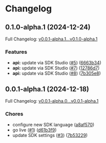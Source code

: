 # Changelog

## 0.1.0-alpha.1 (2024-12-24)

Full Changelog: [v0.0.1-alpha.1...v0.1.0-alpha.1](https://github.com/AndooBomber/example-stainless-py/compare/v0.0.1-alpha.1...v0.1.0-alpha.1)

### Features

* **api:** update via SDK Studio ([#5](https://github.com/AndooBomber/example-stainless-py/issues/5)) ([6663b34](https://github.com/AndooBomber/example-stainless-py/commit/6663b34d0a42ae6efe7ad686a198ca19619f2cbc))
* **api:** update via SDK Studio ([#7](https://github.com/AndooBomber/example-stainless-py/issues/7)) ([12786d7](https://github.com/AndooBomber/example-stainless-py/commit/12786d75fef051279a0c5a4fda54bc81c6a69dad))
* **api:** update via SDK Studio ([#8](https://github.com/AndooBomber/example-stainless-py/issues/8)) ([7b305e8](https://github.com/AndooBomber/example-stainless-py/commit/7b305e86a4d2c4ded7748b92ad1b0642c0574dee))

## 0.0.1-alpha.1 (2024-12-18)

Full Changelog: [v0.0.1-alpha.0...v0.0.1-alpha.1](https://github.com/AndooBomber/example-stainless-py/compare/v0.0.1-alpha.0...v0.0.1-alpha.1)

### Chores

* configure new SDK language ([a8af570](https://github.com/AndooBomber/example-stainless-py/commit/a8af570feaeef13211218b5941b8e1b7921d2d03))
* go live ([#1](https://github.com/AndooBomber/example-stainless-py/issues/1)) ([d61b3f9](https://github.com/AndooBomber/example-stainless-py/commit/d61b3f96ef2fdefd73ce25dffff230b2bc78dce9))
* update SDK settings ([#3](https://github.com/AndooBomber/example-stainless-py/issues/3)) ([7b53229](https://github.com/AndooBomber/example-stainless-py/commit/7b532297bcb9698c5992a78c03ef8626066c3309))
